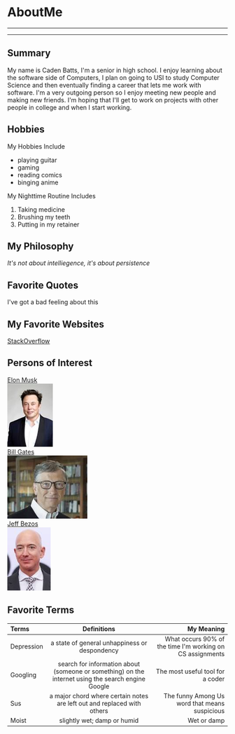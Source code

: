 # AboutMe
---
---
## Summary

My name is Caden Batts, I'm a senior in high school. I enjoy learning about the software side of Computers, I plan on going to USI to study Computer Science and then eventually finding a career that lets me work with software. I'm a very outgoing person so I enjoy meeting new people and making new friends. I'm hoping that I'll get to work on projects with other people in college and when I start working.

[1]: https://en.wikipedia.org/wiki/Elon_Musk
[2]: https://en.wikipedia.org/wiki/Bill_Gates
[3]: https://en.wikipedia.org/wiki/Jeff_Bezos

## Hobbies

My Hobbies Include

- playing guitar
- gaming
- reading comics
- binging anime

My Nighttime Routine Includes

1. Taking medicine
2. Brushing my teeth
3. Putting in my retainer

## My Philosophy

*It's not about intelliegence, it's about persistence*

## Favorite Quotes

I've got a bad feeling about this

## My Favorite Websites

[StackOverflow](https://stackoverflow.com)

## Persons of Interest

[Elon Musk][1]<br>
<kbd>
<img src="https://github.com/cbatts1228/AboutMe/blob/main/AboutMeImages/Musk.PNG">
  </kbd><br>
[Bill Gates][2]<br>
<kbd>
<img src="https://github.com/cbatts1228/AboutMe/blob/main/AboutMeImages/Gates.jpg">
  </kbd><br>
[Jeff Bezos][3]<br>
<kbd>
<img src="https://github.com/cbatts1228/AboutMe/blob/main/AboutMeImages/Bezzos.jpg">
  </kbd>
  
 ## Favorite Terms

| Terms | Definitions | My Meaning |
| :- | :----: | ---: |
| Depression | a state of general unhappiness or despondency | What occurs 90% of the time I'm working on CS assignments |
| Googling | search for information about (someone or something) on the internet using the search engine Google | The most useful tool for a coder |
| Sus | a major chord where certain notes are left out and replaced with others | The funny Among Us word that means suspicious |
| Moist | slightly wet; damp or humid | Wet or damp |
